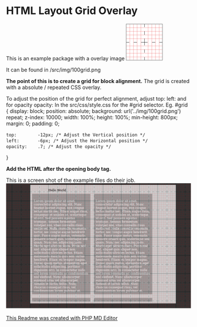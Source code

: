 HTML Layout Grid Overlay
==================

This is an example package with a overlay image 
![overlay](https://github.com/topdown/Grid-Layout-Overlay/blob/master/src/img/100grid.png "Overlay")

It can be found in /src/img/100grid.png

**The point of this is to create a grid for block alignment.**
The grid is created with a absolute / repeated CSS overlay.

To adjust the position of the grid for perfect alignment, adjust
top:
left:
and for opacity
opacity:
In the src/css/style.css for the #grid selector.
Eg.
	#grid {
	display:    block;
	position:   absolute;
	background: url('../img/100grid.png') repeat;
	z-index:    10000;
	width:      100%;
	height:     100%;
	min-height: 800px;
	margin:     0;
	padding:    0;

	top:        -12px; /* Adjust the Vertical position */
	left:       -6px; /* Adjust the Horizontal position */
	opacity:    .7; /* Adjust the opacity */
}

**Add the HTML after the opening body tag.**
	<div id="grid"></div>


This is a screen shot of the example files do their job.
![Example](https://github.com/topdown/Grid-Layout-Overlay/blob/master/grid-screenshot.png "Example")

[This Readme was created with PHP MD Editor](https://github.com/topdown/PHP-MD-Editor "PHP-MD-Editor")